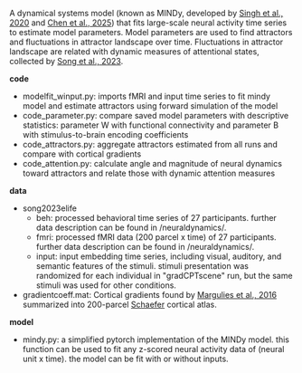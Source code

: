 A dynamical systems model (known as MINDy, developed by [Singh et al., 2020](https://doi.org/10.1016/j.neuroimage.2020.117046) and [Chen et al., 2025](https://doi.org/10.1162/imag_a_00442)) that fits large-scale neural activity time series to estimate model parameters. Model parameters are used to find attractors and fluctuations in attractor landscape over time. Fluctuations in attractor landscape are related with dynamic measures of attentional states, collected by [Song et al., 2023](https://elifesciences.org/articles/85487).

**code**
- modelfit_winput.py: imports fMRI and input time series to fit mindy model and estimate attractors using forward simulation of the model
- code_parameter.py: compare saved model parameters with descriptive statistics: parameter W with functional connectivity and parameter B with stimulus-to-brain encoding coefficients
- code_attractors.py: aggregate attractors estimated from all runs and compare with cortical gradients
- code_attention.py: calculate angle and magnitude of neural dynamics toward attractors and relate those with dynamic attention measures 

**data**
- song2023elife
  - beh: processed behavioral time series of 27 participants. further data description can be found in /neuraldynamics/.
  - fmri: processed fMRI data (200 parcel x time) of 27 participants. further data description can be found in /neuraldynamics/.
  - input: input embedding time series, including visual, auditory, and semantic features of the stimuli. stimuli presentation was randomized for each individual in "gradCPTscene" run, but the same stimuli was used for other conditions.
- gradientcoeff.mat: Cortical gradients found by [Margulies et al., 2016](https://neurovault.org/collections/1598/) summarized into 200-parcel [Schaefer](https://github.com/ThomasYeoLab/CBIG/tree/v0.14.3-Update_Yeo2011_Schaefer2018_labelname/stable_projects/brain_parcellation/Schaefer2018_LocalGlobal/Parcellations/MNI) cortical atlas. 

**model**
- mindy.py: a simplified pytorch implementation of the MINDy model. this function can be used to fit any z-scored neural activity data of (neural unit x time). the model can be fit with or without inputs.
